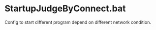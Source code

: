 # StartupJudgeByConnect.bat
Config to start different program depend on different network condition.
